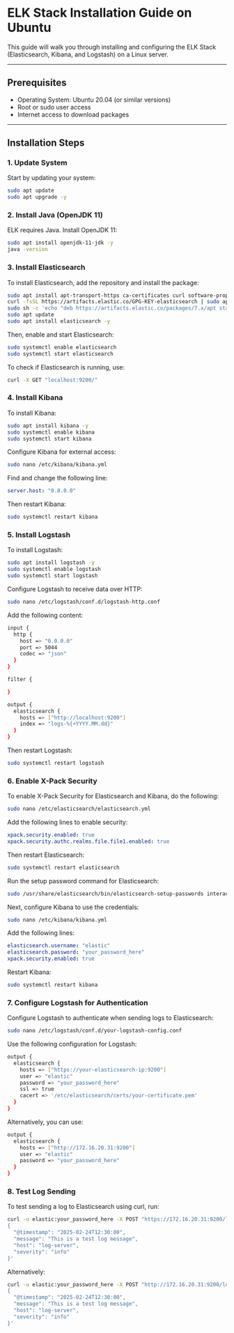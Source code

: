 # ELK Stack Installation Guide on Ubuntu

This guide will walk you through installing and configuring the ELK Stack (Elasticsearch, Kibana, and Logstash) on a Linux server.

---

## Prerequisites

- Operating System: Ubuntu 20.04 (or similar versions)
- Root or sudo user access
- Internet access to download packages

---

## Installation Steps

### 1. Update System

Start by updating your system:

```bash
sudo apt update
sudo apt upgrade -y
```

### 2. Install Java (OpenJDK 11)

ELK requires Java. Install OpenJDK 11:

```bash
sudo apt install openjdk-11-jdk -y
java -version
```

### 3. Install Elasticsearch

To install Elasticsearch, add the repository and install the package:

```bash
sudo apt install apt-transport-https ca-certificates curl software-properties-common -y
curl -fsSL https://artifacts.elastic.co/GPG-KEY-elasticsearch | sudo apt-key add -
sudo sh -c 'echo "deb https://artifacts.elastic.co/packages/7.x/apt stable main" > /etc/apt/sources.list.d/elastic-7.x.list'
sudo apt update
sudo apt install elasticsearch -y
```

Then, enable and start Elasticsearch:

```bash
sudo systemctl enable elasticsearch
sudo systemctl start elasticsearch
```

To check if Elasticsearch is running, use:

```bash
curl -X GET "localhost:9200/"
```

### 4. Install Kibana

To install Kibana:

```bash
sudo apt install kibana -y
sudo systemctl enable kibana
sudo systemctl start kibana
```

Configure Kibana for external access:

```bash
sudo nano /etc/kibana/kibana.yml
```

Find and change the following line:

```yaml
server.host: "0.0.0.0"
```

Then restart Kibana:

```bash
sudo systemctl restart kibana
```

### 5. Install Logstash

To install Logstash:

```bash
sudo apt install logstash -y
sudo systemctl enable logstash
sudo systemctl start logstash
```

Configure Logstash to receive data over HTTP:

```bash
sudo nano /etc/logstash/conf.d/logstash-http.conf
```

Add the following content:

```bash
input {
  http {
    host => "0.0.0.0"
    port => 5044
    codec => "json"
  }
}

filter {

}

output {
  elasticsearch {
    hosts => ["http://localhost:9200"]
    index => "logs-%{+YYYY.MM.dd}"
  }
}
```

Then restart Logstash:

```bash
sudo systemctl restart logstash
```

### 6. Enable X-Pack Security

To enable X-Pack Security for Elasticsearch and Kibana, do the following:

```bash
sudo nano /etc/elasticsearch/elasticsearch.yml
```

Add the following lines to enable security:

```yaml
xpack.security.enabled: true
xpack.security.authc.realms.file.file1.enabled: true
```

Then restart Elasticsearch:

```bash
sudo systemctl restart elasticsearch
```

Run the setup password command for Elasticsearch:

```bash
sudo /usr/share/elasticsearch/bin/elasticsearch-setup-passwords interactive
```

Next, configure Kibana to use the credentials:

```bash
sudo nano /etc/kibana/kibana.yml
```

Add the following lines:

```yaml
elasticsearch.username: "elastic"
elasticsearch.password: "your_password_here"
xpack.security.enabled: true
```

Restart Kibana:

```bash
sudo systemctl restart kibana
```

### 7. Configure Logstash for Authentication

Configure Logstash to authenticate when sending logs to Elasticsearch:

```bash
sudo nano /etc/logstash/conf.d/your-logstash-config.conf
```

Use the following configuration for Logstash:

```bash
output {
  elasticsearch {
    hosts => ["https://your-elasticsearch-ip:9200"]
    user => "elastic"
    password => "your_password_here"
    ssl => true
    cacert => '/etc/elasticsearch/certs/your-certificate.pem'
  }
}
```

Alternatively, you can use:

```bash
output {
  elasticsearch {
    hosts => ["http://172.16.20.31:9200"]
    user => "elastic"
    password => "your_password_here"
  }
}
```

### 8. Test Log Sending

To test sending a log to Elasticsearch using curl, run:

```bash
curl -u elastic:your_password_here -X POST "https://172.16.20.31:9200/logs/_doc/" -H 'Content-Type: application/json' -d'
{
  "@timestamp": "2025-02-24T12:30:00",
  "message": "This is a test log message",
  "host": "log-server",
  "severity": "info"
}'
```

Alternatively:

```bash
curl -u elastic:your_password_here -X POST "http://172.16.20.31:9200/logs/_doc/" -H 'Content-Type: application/json' -d'
{
  "@timestamp": "2025-02-24T12:30:00",
  "message": "This is a test log message",
  "host": "log-server",
  "severity": "info"
}'
```

